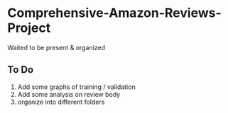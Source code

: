 # Comprehensive-Amazon-Reviews-Project



Waited to be present & organized

## To Do

1. Add some graphs of training / validation
2. Add some analysis on review body
3. organize into different folders
